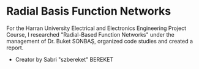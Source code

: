 # Radial Basis Function Networks
For the Harran University Electrical and Electronics Engineering Project Course, I researched "Radial-Based Function Networks" under the management of Dr. Buket SONBAŞ, organized code studies and created a report.

- Creator by Sabri "szbereket" BEREKET
